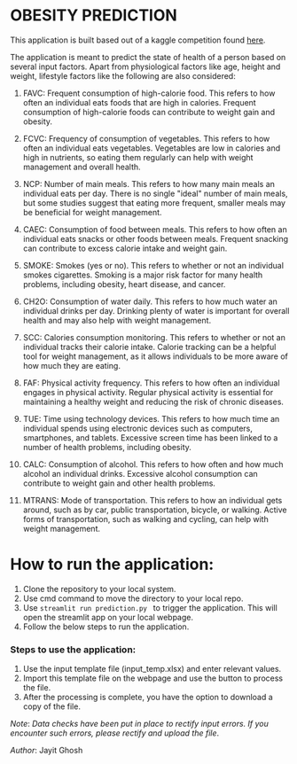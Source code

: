 <h1> OBESITY PREDICTION</h1>

This application is built based out of a kaggle competition found [here](https://www.kaggle.com/code/srsses/multiclass-classification-obesity).

The application is meant to predict the state of health of a person based on several input factors. Apart from physiological factors like age, height and weight, lifestyle factors like the following are also considered:

1. FAVC: Frequent consumption of high-calorie food. This refers to how often an individual eats foods that are high in calories. Frequent consumption of high-calorie foods can contribute to weight gain and obesity.

2. FCVC: Frequency of consumption of vegetables. This refers to how often an individual eats vegetables. Vegetables are low in calories and high in nutrients, so eating them regularly can help with weight management and overall health.

3. NCP: Number of main meals. This refers to how many main meals an individual eats per day. There is no single "ideal" number of main meals, but some studies suggest that eating more frequent, smaller meals may be beneficial for weight management.

4. CAEC: Consumption of food between meals. This refers to how often an individual eats snacks or other foods between meals. Frequent snacking can contribute to excess calorie intake and weight gain.

5. SMOKE: Smokes (yes or no). This refers to whether or not an individual smokes cigarettes. Smoking is a major risk factor for many health problems, including obesity, heart disease, and cancer.

6. CH2O: Consumption of water daily. This refers to how much water an individual drinks per day. Drinking plenty of water is important for overall health and may also help with weight management.

7. SCC: Calories consumption monitoring. This refers to whether or not an individual tracks their calorie intake. Calorie tracking can be a helpful tool for weight management, as it allows individuals to be more aware of how much they are eating.

8. FAF: Physical activity frequency. This refers to how often an individual engages in physical activity. Regular physical activity is essential for maintaining a healthy weight and reducing the risk of chronic diseases.

9. TUE: Time using technology devices. This refers to how much time an individual spends using electronic devices such as computers, smartphones, and tablets. Excessive screen time has been linked to a number of health problems, including obesity.

10. CALC: Consumption of alcohol. This refers to how often and how much alcohol an individual drinks. Excessive alcohol consumption can contribute to weight gain and other health problems.

11. MTRANS: Mode of transportation. This refers to how an individual gets around, such as by car, public transportation, bicycle, or walking. Active forms of transportation, such as walking and cycling, can help with weight management.


# How to run the application:

1. Clone the repository to your local system.
2. Use cmd command to move the directory to your local repo.
3. Use <code>streamlit run prediction.py </code> to trigger the application. This will open the streamlit app on your local webpage.
4. Follow the below steps to run the application.

### Steps to use the application:

1. Use the input template file (input_temp.xlsx) and enter relevant values.
2. Import this template file on the webpage and use the button to process the file.
3. After the processing is complete, you have the option to download a copy of the file.

*Note*: *Data checks have been put in place to rectify input errors. If you encounter such errors, please rectify and upload the file*.




*Author*:
Jayit Ghosh
